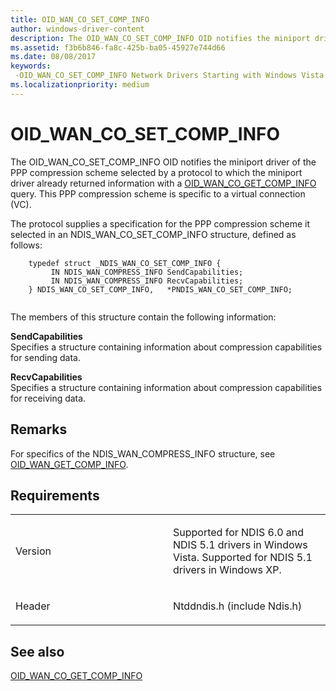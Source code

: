 ```yaml
---
title: OID_WAN_CO_SET_COMP_INFO
author: windows-driver-content
description: The OID_WAN_CO_SET_COMP_INFO OID notifies the miniport driver of the PPP compression scheme selected by a protocol to which the miniport driver already returned information with a OID_WAN_CO_GET_COMP_INFO query.
ms.assetid: f3b6b846-fa8c-425b-ba05-45927e744d66
ms.date: 08/08/2017
keywords: 
 -OID_WAN_CO_SET_COMP_INFO Network Drivers Starting with Windows Vista
ms.localizationpriority: medium
---
```


# OID\_WAN\_CO\_SET\_COMP\_INFO


The OID\_WAN\_CO\_SET\_COMP\_INFO OID notifies the miniport driver of the PPP compression scheme selected by a protocol to which the miniport driver already returned information with a [OID\_WAN\_CO\_GET\_COMP\_INFO](oid-wan-co-get-comp-info.md) query. This PPP compression scheme is specific to a virtual connection (VC).

The protocol supplies a specification for the PPP compression scheme it selected in an NDIS\_WAN\_CO\_SET\_COMP\_INFO structure, defined as follows:

```ManagedCPlusPlus
    typedef struct _NDIS_WAN_CO_SET_COMP_INFO {
         IN NDIS_WAN_COMPRESS_INFO SendCapabilities;
         IN NDIS_WAN_COMPRESS_INFO RecvCapabilities;
    } NDIS_WAN_CO_SET_COMP_INFO,   *PNDIS_WAN_CO_SET_COMP_INFO;
  
```




The members of this structure contain the following information:

<a href="" id="sendcapabilities"></a>**SendCapabilities**  
Specifies a structure containing information about compression capabilities for sending data.

<a href="" id="recvcapabilities"></a>**RecvCapabilities**  
Specifies a structure containing information about compression capabilities for receiving data.

Remarks
-------

For specifics of the NDIS\_WAN\_COMPRESS\_INFO structure, see [OID\_WAN\_GET\_COMP\_INFO](https://msdn.microsoft.com/library/windows/hardware/ff561202).

Requirements
------------

<table>
<colgroup>
<col width="50%" />
<col width="50%" />
</colgroup>
<tbody>
<tr class="odd">
<td><p>Version</p></td>
<td><p>Supported for NDIS 6.0 and NDIS 5.1 drivers in Windows Vista. Supported for NDIS 5.1 drivers in Windows XP.</p></td>
</tr>
<tr class="even">
<td><p>Header</p></td>
<td>Ntddndis.h (include Ndis.h)</td>
</tr>
</tbody>
</table>

## See also


[OID\_WAN\_CO\_GET\_COMP\_INFO](oid-wan-co-get-comp-info.md)

 

 




